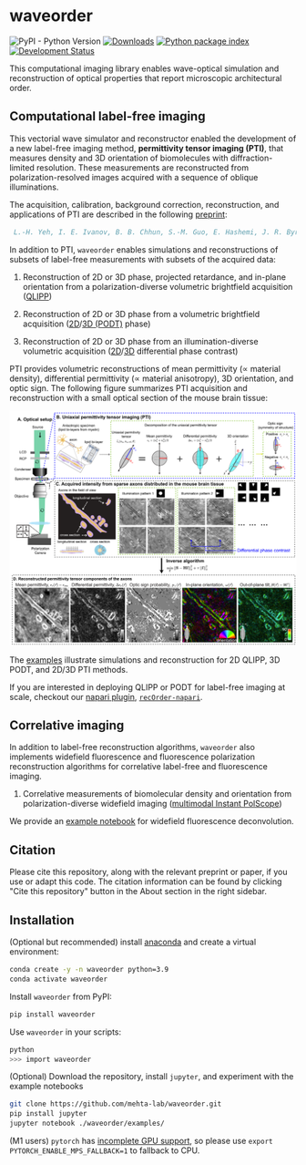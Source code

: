 # waveorder

![PyPI - Python Version](https://img.shields.io/pypi/pyversions/waveorder)
[![Downloads](https://pepy.tech/badge/waveorder)](https://pepy.tech/project/waveorder)
[![Python package index](https://img.shields.io/pypi/v/waveorder.svg)](https://pypi.org/project/waveorder)
[![Development Status](https://img.shields.io/pypi/status/napari.svg)](https://en.wikipedia.org/wiki/Software_release_life_cycle#Alpha)

This computational imaging library enables wave-optical simulation and reconstruction of optical properties that report microscopic architectural order.

## Computational label-free imaging

This vectorial wave simulator and reconstructor enabled the development of a new label-free imaging method, __permittivity tensor imaging (PTI)__, that measures density and  3D orientation of biomolecules with diffraction-limited resolution. These measurements are reconstructed from polarization-resolved images acquired with a sequence of oblique illuminations.

The acquisition, calibration, background correction, reconstruction, and applications of PTI are described in the following [preprint](https://doi.org/10.1101/2020.12.15.422951):

```bibtex
 L.-H. Yeh, I. E. Ivanov, B. B. Chhun, S.-M. Guo, E. Hashemi, J. R. Byrum, J. A. Pérez-Bermejo, H. Wang, Y. Yu, P. G. Kazansky, B. R. Conklin, M. H. Han, and S. B. Mehta, "uPTI: uniaxial permittivity tensor imaging of intrinsic density and anisotropy," bioRxiv 2020.12.15.422951 (2020).
 ```

In addition to PTI, `waveorder` enables simulations and reconstructions of subsets of label-free measurements with subsets of the acquired data:

1. Reconstruction of 2D or 3D phase, projected retardance, and in-plane orientation from a polarization-diverse volumetric brightfield acquisition ([QLIPP](https://elifesciences.org/articles/55502))

2. Reconstruction of 2D or 3D phase from a volumetric brightfield acquisition ([2D](https://www.osapublishing.org/ao/abstract.cfm?uri=ao-54-28-8566)/[3D (PODT)](https://www.osapublishing.org/ao/abstract.cfm?uri=ao-57-1-a205) phase)

3. Reconstruction of 2D or 3D phase from an illumination-diverse volumetric acquisition ([2D](https://www.osapublishing.org/oe/fulltext.cfm?uri=oe-23-9-11394&id=315599)/[3D](https://www.osapublishing.org/boe/fulltext.cfm?uri=boe-7-10-3940&id=349951) differential phase contrast)

PTI provides volumetric reconstructions of mean permittivity ($\propto$ material density), differential permittivity ($\propto$ material anisotropy), 3D orientation, and optic sign. The following figure summarizes PTI acquisition and reconstruction with a small optical section of the mouse brain tissue:

![Data_flow](https://github.com/mehta-lab/waveorder/blob/main/readme.png?raw=true)


The [examples](https://github.com/mehta-lab/waveorder/tree/main/examples) illustrate simulations and reconstruction for 2D QLIPP, 3D PODT, and 2D/3D PTI methods.

If you are interested in deploying QLIPP or PODT for label-free imaging at scale, checkout our [napari plugin](https://www.napari-hub.org/plugins/recOrder-napari),  [`recOrder-napari`](https://github.com/mehta-lab/recOrder).

## Correlative imaging

In addition to label-free reconstruction algorithms, `waveorder` also implements widefield fluorescence and fluorescence polarization reconstruction algorithms for correlative label-free and fluorescence imaging.

1. Correlative measurements of biomolecular density and orientation from polarization-diverse widefield imaging ([multimodal Instant PolScope](https://opg.optica.org/boe/fulltext.cfm?uri=boe-13-5-3102&id=472350))

We provide an [example notebook](https://github.com/mehta-lab/waveorder/blob/main/examples/documentation/fluorescence_deconvolution/fluorescence_deconv.ipynb) for widefield fluorescence deconvolution.

## Citation

Please cite this repository, along with the relevant preprint or paper, if you use or adapt this code. The citation information can be found by clicking "Cite this repository" button in the About section in the right sidebar.

## Installation

(Optional but recommended) install [anaconda](https://www.anaconda.com/products/distribution) and create a virtual environment:

```sh
conda create -y -n waveorder python=3.9
conda activate waveorder
```

Install `waveorder` from PyPI:

```sh
pip install waveorder
```

Use `waveorder` in your scripts:

```sh
python
>>> import waveorder
```

(Optional) Download the repository, install `jupyter`, and experiment with the example notebooks

```sh
git clone https://github.com/mehta-lab/waveorder.git
pip install jupyter
jupyter notebook ./waveorder/examples/
```

(M1 users) `pytorch` has [incomplete GPU support](https://github.com/pytorch/pytorch/issues/77764), so please use `export PYTORCH_ENABLE_MPS_FALLBACK=1` to fallback to CPU. 